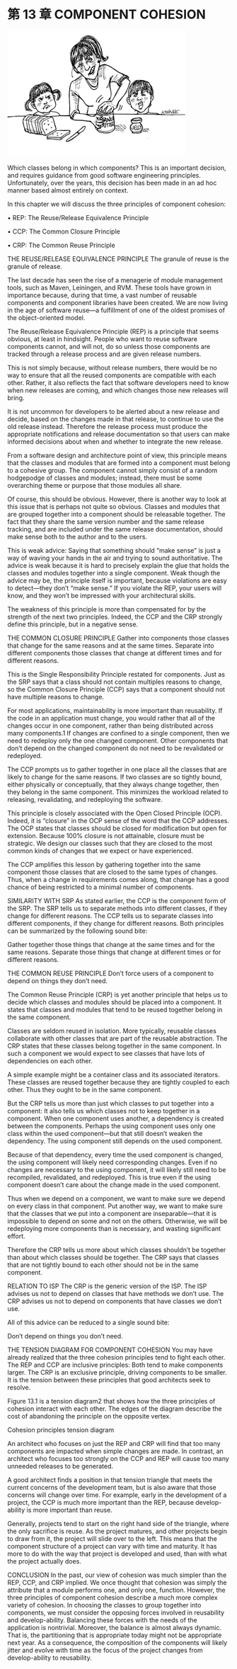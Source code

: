 # 第 13 章 COMPONENT COHESION
![](./un/CH-UN13.jpg)

Which classes belong in which components? This is an important decision, and requires guidance from good software engineering principles. Unfortunately, over the years, this decision has been made in an ad hoc manner based almost entirely on context.

In this chapter we will discuss the three principles of component cohesion:

• REP: The Reuse/Release Equivalence Principle

• CCP: The Common Closure Principle

• CRP: The Common Reuse Principle

THE REUSE/RELEASE EQUIVALENCE PRINCIPLE
The granule of reuse is the granule of release.

The last decade has seen the rise of a menagerie of module management tools, such as Maven, Leiningen, and RVM. These tools have grown in importance because, during that time, a vast number of reusable components and component libraries have been created. We are now living in the age of software reuse—a fulfillment of one of the oldest promises of the object-oriented model.

The Reuse/Release Equivalence Principle (REP) is a principle that seems obvious, at least in hindsight. People who want to reuse software components cannot, and will not, do so unless those components are tracked through a release process and are given release numbers.

This is not simply because, without release numbers, there would be no way to ensure that all the reused components are compatible with each other. Rather, it also reflects the fact that software developers need to know when new releases are coming, and which changes those new releases will bring.

It is not uncommon for developers to be alerted about a new release and decide, based on the changes made in that release, to continue to use the old release instead. Therefore the release process must produce the appropriate notifications and release documentation so that users can make informed decisions about when and whether to integrate the new release.

From a software design and architecture point of view, this principle means that the classes and modules that are formed into a component must belong to a cohesive group. The component cannot simply consist of a random hodgepodge of classes and modules; instead, there must be some overarching theme or purpose that those modules all share.

Of course, this should be obvious. However, there is another way to look at this issue that is perhaps not quite so obvious. Classes and modules that are grouped together into a component should be releasable together. The fact that they share the same version number and the same release tracking, and are included under the same release documentation, should make sense both to the author and to the users.

This is weak advice: Saying that something should “make sense” is just a way of waving your hands in the air and trying to sound authoritative. The advice is weak because it is hard to precisely explain the glue that holds the classes and modules together into a single component. Weak though the advice may be, the principle itself is important, because violations are easy to detect—they don’t “make sense.” If you violate the REP, your users will know, and they won’t be impressed with your architectural skills.

The weakness of this principle is more than compensated for by the strength of the next two principles. Indeed, the CCP and the CRP strongly define this principle, but in a negative sense.

THE COMMON CLOSURE PRINCIPLE
Gather into components those classes that change for the same reasons and at the same times. Separate into different components those classes that change at different times and for different reasons.

This is the Single Responsibility Principle restated for components. Just as the SRP says that a class should not contain multiples reasons to change, so the Common Closure Principle (CCP) says that a component should not have multiple reasons to change.

For most applications, maintainability is more important than reusability. If the code in an application must change, you would rather that all of the changes occur in one component, rather than being distributed across many components.1 If changes are confined to a single component, then we need to redeploy only the one changed component. Other components that don’t depend on the changed component do not need to be revalidated or redeployed.

The CCP prompts us to gather together in one place all the classes that are likely to change for the same reasons. If two classes are so tightly bound, either physically or conceptually, that they always change together, then they belong in the same component. This minimizes the workload related to releasing, revalidating, and redeploying the software.

This principle is closely associated with the Open Closed Principle (OCP). Indeed, it is “closure” in the OCP sense of the word that the CCP addresses. The OCP states that classes should be closed for modification but open for extension. Because 100% closure is not attainable, closure must be strategic. We design our classes such that they are closed to the most common kinds of changes that we expect or have experienced.

The CCP amplifies this lesson by gathering together into the same component those classes that are closed to the same types of changes. Thus, when a change in requirements comes along, that change has a good chance of being restricted to a minimal number of components.

SIMILARITY WITH SRP
As stated earlier, the CCP is the component form of the SRP. The SRP tells us to separate methods into different classes, if they change for different reasons. The CCP tells us to separate classes into different components, if they change for different reasons. Both principles can be summarized by the following sound bite:

Gather together those things that change at the same times and for the same reasons. Separate those things that change at different times or for different reasons.

THE COMMON REUSE PRINCIPLE
Don’t force users of a component to depend on things they don’t need.

The Common Reuse Principle (CRP) is yet another principle that helps us to decide which classes and modules should be placed into a component. It states that classes and modules that tend to be reused together belong in the same component.

Classes are seldom reused in isolation. More typically, reusable classes collaborate with other classes that are part of the reusable abstraction. The CRP states that these classes belong together in the same component. In such a component we would expect to see classes that have lots of dependencies on each other.

A simple example might be a container class and its associated iterators. These classes are reused together because they are tightly coupled to each other. Thus they ought to be in the same component.

But the CRP tells us more than just which classes to put together into a component: It also tells us which classes not to keep together in a component. When one component uses another, a dependency is created between the components. Perhaps the using component uses only one class within the used component—but that still doesn’t weaken the dependency. The using component still depends on the used component.

Because of that dependency, every time the used component is changed, the using component will likely need corresponding changes. Even if no changes are necessary to the using component, it will likely still need to be recompiled, revalidated, and redeployed. This is true even if the using component doesn’t care about the change made in the used component.

Thus when we depend on a component, we want to make sure we depend on every class in that component. Put another way, we want to make sure that the classes that we put into a component are inseparable—that it is impossible to depend on some and not on the others. Otherwise, we will be redeploying more components than is necessary, and wasting significant effort.

Therefore the CRP tells us more about which classes shouldn’t be together than about which classes should be together. The CRP says that classes that are not tightly bound to each other should not be in the same component.

RELATION TO ISP
The CRP is the generic version of the ISP. The ISP advises us not to depend on classes that have methods we don’t use. The CRP advises us not to depend on components that have classes we don’t use.

All of this advice can be reduced to a single sound bite:

Don’t depend on things you don’t need.

THE TENSION DIAGRAM FOR COMPONENT COHESION
You may have already realized that the three cohesion principles tend to fight each other. The REP and CCP are inclusive principles: Both tend to make components larger. The CRP is an exclusive principle, driving components to be smaller. It is the tension between these principles that good architects seek to resolve.

Figure 13.1 is a tension diagram2 that shows how the three principles of cohesion interact with each other. The edges of the diagram describe the cost of abandoning the principle on the opposite vertex.

<Figures figure="13-1">Cohesion principles tension diagram</Figures>

An architect who focuses on just the REP and CRP will find that too many components are impacted when simple changes are made. In contrast, an architect who focuses too strongly on the CCP and REP will cause too many unneeded releases to be generated.

A good architect finds a position in that tension triangle that meets the current concerns of the development team, but is also aware that those concerns will change over time. For example, early in the development of a project, the CCP is much more important than the REP, because develop-ability is more important than reuse.

Generally, projects tend to start on the right hand side of the triangle, where the only sacrifice is reuse. As the project matures, and other projects begin to draw from it, the project will slide over to the left. This means that the component structure of a project can vary with time and maturity. It has more to do with the way that project is developed and used, than with what the project actually does.

CONCLUSION
In the past, our view of cohesion was much simpler than the REP, CCP, and CRP implied. We once thought that cohesion was simply the attribute that a module performs one, and only one, function. However, the three principles of component cohesion describe a much more complex variety of cohesion. In choosing the classes to group together into components, we must consider the opposing forces involved in reusability and develop-ability. Balancing these forces with the needs of the application is nontrivial. Moreover, the balance is almost always dynamic. That is, the partitioning that is appropriate today might not be appropriate next year. As a consequence, the composition of the components will likely jitter and evolve with time as the focus of the project changes from develop-ability to reusability.